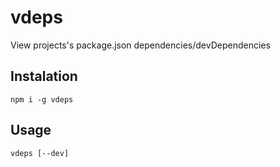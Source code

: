 # vdeps
View projects's package.json dependencies/devDependencies

## Instalation
```npm i -g vdeps```

## Usage
```vdeps [--dev]```

